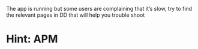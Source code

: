 The app is running but some users are complaining that it’s slow, try to find the relevant pages in DD that will help you trouble shoot
# Hint: APM